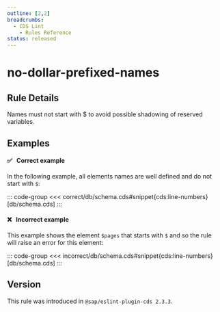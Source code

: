 ```yaml
---
outline: [2,2]
breadcrumbs:
  - CDS Lint
    - Rules Reference
status: released
---
```


<script setup>
  import PlaygroundBadge from '../../components/PlaygroundBadge.vue'
</script>

# no-dollar-prefixed-names

## Rule Details

Names must not start with $ to avoid possible shadowing of reserved variables.

## Examples

#### ✅ &nbsp; Correct example

In the following example, all elements names are well defined and do not start with `$`:

::: code-group
<<< correct/db/schema.cds#snippet{cds:line-numbers} [db/schema.cds]
:::
<PlaygroundBadge
  name="no-dollar-prefixed-names"
  kind="correct"
  :rules="{'@sap/cds/no-dollar-prefixed-names': ['error', 'show']}"
  :files="['db/schema.cds']"
/>

#### ❌ &nbsp; Incorrect example

This example shows the element `$pages` that starts with `$` and so the rule will raise an error for this element:

::: code-group
<<< incorrect/db/schema.cds#snippet{cds:line-numbers} [db/schema.cds]
:::
<PlaygroundBadge
  name="no-dollar-prefixed-names"
  kind="incorrect"
  :rules="{'@sap/cds/no-dollar-prefixed-names': ['error', 'show']}"
  :files="['db/schema.cds']"
/>

## Version
This rule was introduced in `@sap/eslint-plugin-cds 2.3.3`.